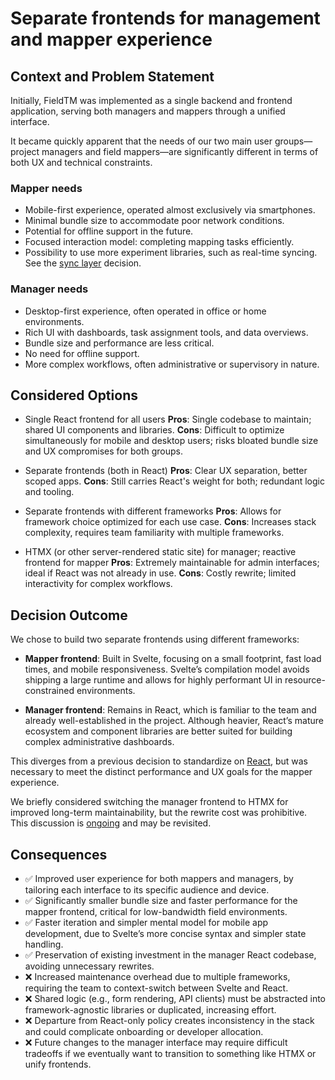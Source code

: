 # Separate frontends for management and mapper experience

## Context and Problem Statement

Initially, FieldTM was implemented as a single backend and frontend application,
serving both managers and mappers through a unified interface.

It became quickly apparent that the needs of our two main user groups—project managers
and field mappers—are significantly different in terms of both UX and technical constraints.

### Mapper needs

- Mobile-first experience, operated almost exclusively via smartphones.
- Minimal bundle size to accommodate poor network conditions.
- Potential for offline support in the future.
- Focused interaction model: completing mapping tasks efficiently.
- Possibility to use more experiment libraries, such as real-time
  syncing. See the [sync layer](./0008-sync-layer.md) decision.

### Manager needs

- Desktop-first experience, often operated in office or home environments.
- Rich UI with dashboards, task assignment tools, and data overviews.
- Bundle size and performance are less critical.
- No need for offline support.
- More complex workflows, often administrative or supervisory in nature.

## Considered Options

- Single React frontend for all users
  **Pros**: Single codebase to maintain; shared UI components and libraries.
  **Cons**: Difficult to optimize simultaneously for mobile and desktop users;
  risks bloated bundle size and UX compromises for both groups.

- Separate frontends (both in React)
  **Pros**: Clear UX separation, better scoped apps.
  **Cons**: Still carries React's weight for both; redundant logic and tooling.

- Separate frontends with different frameworks
  **Pros**: Allows for framework choice optimized for each use case.
  **Cons**: Increases stack complexity, requires team familiarity with
  multiple frameworks.

- HTMX (or other server-rendered static site) for manager; reactive frontend
  for mapper
  **Pros**: Extremely maintainable for admin interfaces; ideal if React was
  not already in use.
  **Cons**: Costly rewrite; limited interactivity for complex workflows.

## Decision Outcome

We chose to build two separate frontends using different frameworks:

- **Mapper frontend**: Built in Svelte, focusing on a small footprint,
  fast load times, and mobile responsiveness. Svelte’s compilation model
  avoids shipping a large runtime and allows for highly performant UI in
  resource-constrained environments.

- **Manager frontend**: Remains in React, which is familiar to the team and already
  well-established in the project. Although heavier, React’s mature ecosystem and
  component libraries are better suited for building complex administrative dashboards.

This diverges from a previous decision to standardize on
[React](https://docs.hotosm.org/decisions/0003-react), but was necessary
to meet the distinct performance and UX goals for the mapper experience.

We briefly considered switching the manager frontend to HTMX for improved long-term
maintainability, but the rewrite cost was prohibitive. This discussion is
[ongoing](https://github.com/hotosm/field-tm/discussions/1685) and may be revisited.

## Consequences

- ✅ Improved user experience for both mappers and managers, by tailoring each interface
  to its specific audience and device.
- ✅ Significantly smaller bundle size and faster performance for the mapper frontend,
  critical for low-bandwidth field environments.
- ✅ Faster iteration and simpler mental model for mobile app development,
  due to Svelte’s more concise syntax and simpler state handling.
- ✅ Preservation of existing investment in the manager React codebase,
  avoiding unnecessary rewrites.
- ❌ Increased maintenance overhead due to multiple frameworks, requiring the
  team to context-switch between Svelte and React.
- ❌ Shared logic (e.g., form rendering, API clients) must be abstracted into
  framework-agnostic libraries or duplicated, increasing effort.
- ❌ Departure from React-only policy creates inconsistency in the stack and could
  complicate onboarding or developer allocation.
- ❌ Future changes to the manager interface may require difficult tradeoffs if we
  eventually want to transition to something like HTMX or unify frontends.
